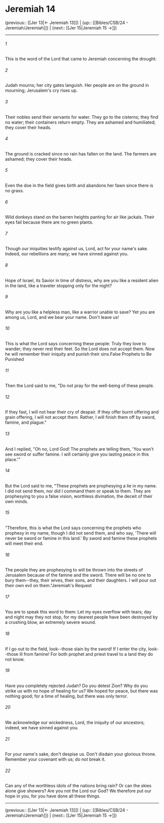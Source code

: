 # Jeremiah 14

(previous:: [[Jer 13|← Jeremiah 13]]) | (up:: [[Bibles/CSB/24 - Jeremiah/Jeremiah]]) | (next:: [[Jer 15|Jeremiah 15 →]])

***


###### 1 
This is the word of the Lord that came to Jeremiah concerning the drought: 

###### 2 
Judah mourns; her city gates languish. Her people are on the ground in mourning; Jerusalem's cry rises up. 

###### 3 
Their nobles send their servants for water. They go to the cisterns; they find no water; their containers return empty. They are ashamed and humiliated; they cover their heads. 

###### 4 
The ground is cracked since no rain has fallen on the land. The farmers are ashamed; they cover their heads. 

###### 5 
Even the doe in the field gives birth and abandons her fawn since there is no grass. 

###### 6 
Wild donkeys stand on the barren heights panting for air like jackals. Their eyes fail because there are no green plants. 

###### 7 
Though our iniquities testify against us, Lord, act for your name's sake. Indeed, our rebellions are many; we have sinned against you. 

###### 8 
Hope of Israel, its Savior in time of distress, why are you like a resident alien in the land, like a traveler stopping only for the night? 

###### 9 
Why are you like a helpless man, like a warrior unable to save? Yet you are among us, Lord, and we bear your name. Don't leave us! 

###### 10 
This is what the Lord says concerning these people: Truly they love to wander; they never rest their feet. So the Lord does not accept them. Now he will remember their iniquity and punish their sins.False Prophets to Be Punished 

###### 11 
Then the Lord said to me, "Do not pray for the well-being of these people. 

###### 12 
If they fast, I will not hear their cry of despair. If they offer burnt offering and grain offering, I will not accept them. Rather, I will finish them off by sword, famine, and plague." 

###### 13 
And I replied, "Oh no, Lord God! The prophets are telling them, 'You won't see sword or suffer famine. I will certainly give you lasting peace in this place.'" 

###### 14 
But the Lord said to me, "These prophets are prophesying a lie in my name. I did not send them, nor did I command them or speak to them. They are prophesying to you a false vision, worthless divination, the deceit of their own minds. 

###### 15 
"Therefore, this is what the Lord says concerning the prophets who prophesy in my name, though I did not send them, and who say, 'There will never be sword or famine in this land.' By sword and famine these prophets will meet their end. 

###### 16 
The people they are prophesying to will be thrown into the streets of Jerusalem because of the famine and the sword. There will be no one to bury them--they, their wives, their sons, and their daughters. I will pour out their own evil on them."Jeremiah's Request 

###### 17 
You are to speak this word to them: Let my eyes overflow with tears; day and night may they not stop, for my dearest people have been destroyed by a crushing blow, an extremely severe wound. 

###### 18 
If I go out to the field, look--those slain by the sword! If I enter the city, look--those ill from famine! For both prophet and priest travel to a land they do not know. 

###### 19 
Have you completely rejected Judah? Do you detest Zion? Why do you strike us with no hope of healing for us? We hoped for peace, but there was nothing good; for a time of healing, but there was only terror. 

###### 20 
We acknowledge our wickedness, Lord, the iniquity of our ancestors; indeed, we have sinned against you. 

###### 21 
For your name's sake, don't despise us. Don't disdain your glorious throne. Remember your covenant with us; do not break it. 

###### 22 
Can any of the worthless idols of the nations bring rain? Or can the skies alone give showers? Are you not the Lord our God? We therefore put our hope in you, for you have done all these things.

***

(previous:: [[Jer 13|← Jeremiah 13]]) | (up:: [[Bibles/CSB/24 - Jeremiah/Jeremiah]]) | (next:: [[Jer 15|Jeremiah 15 →]])
